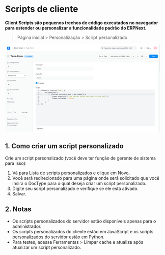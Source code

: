 # Scripts de cliente



**Client Scripts são pequenos trechos de código executados no navegador para estender ou personalizar a funcionalidade padrão do ERPNext.** 



> 
> Página inicial > Personalização > Script personalizado
> 
> 
> 


![Script do cliente](/files/customize-erpnext-client-scripts.png)


## 1. Como criar um script personalizado


Crie um script personalizado (você deve ter função de gerente de sistema para isso):


1. Vá para Lista de scripts personalizados e clique em Novo.
2. Você será redirecionado para uma página onde será solicitado que você insira o DocType para o qual deseja criar um script personalizado.
3. Digite seu script personalizado e verifique se ele está ativado.
4. Salvar.


## 2. Notas


* Os scripts personalizados do servidor estão disponíveis apenas para o administrador.
* Os scripts personalizados do cliente estão em JavaScript e os scripts personalizados do servidor estão em Python.
* Para testes, acesse Ferramentas > Limpar cache e atualize após atualizar um script personalizado.



